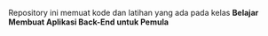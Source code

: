 Repository ini memuat kode dan latihan yang ada pada kelas **Belajar Membuat Aplikasi Back-End untuk Pemula**
